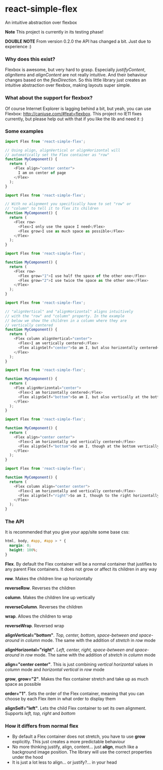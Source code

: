 # react-simple-flex
An intuitive abstraction over flexbox

**Note** This project is currently in its testing phase!

**DOUBLE NOTE** From version 0.2.0 the API has changed a bit. Just due to experience :)

### Why does this exist?
Flexbox is awesome, but very hard to grasp. Especially *justifyContent*, *alignItems* and *alignContent* are not really intuitive. And their behaviour changes based on the *flexDirection*. So this little library just creates an intuitive abstraction over flexbox, making layouts super simple.

### What about the support for flexbox?
Of course Internet Explorer is lagging behind a bit, but yeah, you can use Flexbox: http://caniuse.com/#feat=flexbox. This project no IE11 fixes currently, but please help out with that if you like the lib and need it :)

### Some examples
```js
import Flex from 'react-simple-flex';

// Using align, alignVertical or alignHorizontal will
// automatically set the Flex container as "row"
function MyComponent() {
  return (
    <Flex align="center center">
      I am on center of page
    </Flex>
  );
}
```

```js
import Flex from 'react-simple-flex';

// With no alignment you specifically have to set "row" or
// "column" to tell it to flex its children
function MyComponent() {
  return (
    <Flex row>
      <Flex>I only use the space I need</Flex>
      <Flex grow>I use as much space as possible</Flex>
    </Flex>
  );
}
```

```js
import Flex from 'react-simple-flex';

function MyComponent() {
  return (
    <Flex row>
      <Flex grow="1">I use half the space of the other one</Flex>
      <Flex grow="2">I use twice the space as the other one</Flex>
    </Flex>
  );
}
```

```js
import Flex from 'react-simple-flex';

// "alignVertical" and "alignHorizontal" aligns intuitively
// with the "row" and "column" property. In the example
// below we show the children in a column where they are
// vertically centered
function MyComponent() {
  return (
    <Flex column alignVertical="center">
      <Flex>I am vertically centered</Flex>
      <Flex alignSelf="center">So am I, but also horizontally centered</Flex>
    </Flex>
  );
}
```

```js
import Flex from 'react-simple-flex';

function MyComponent() {
  return (
    <Flex alignHorizontal="center">
      <Flex>I am horizontally centered</Flex>
      <Flex alignSelf="bottom">So am I, but also vertically at the bottom</Flex>
    </Flex>
  );
}
```

```js
import Flex from 'react-simple-flex';

function MyComponent() {
  return (
    <Flex align="center center">
      <Flex>I am horizontally and vertically centered</Flex>
      <Flex alignSelf="bottom">So am I, though at the bottom vertically</Flex>
    </Flex>
  );
}
```

```js
import Flex from 'react-simple-flex';

function MyComponent() {
  return (
    <Flex column align="center center">
      <Flex>I am horizontally and vertically centered</Flex>
      <Flex alignSelf="right">So am I, though to the right horizontally</Flex>
    </Flex>
  );
}
```

### The API

It is recommended that you give your app/site some base css:

```css
html, body, #app, #app > * {
  margin: 0;
  height: 100%;
}
```

**Flex**. By default the Flex container will be a normal container that justifies to any parent Flex containers. It does not grow or affect its children in any way

**row**. Makes the children line up horizontally

**reverseRow**. Reverses the children

**column**. Makes the children line up vertically

**reverseColumn**. Reverses the children

**wrap**. Allows the children to wrap

**reverseWrap**. Reversed wrap

**alignVertical="bottom"**. *Top, center, bottom, space-between and space-around* in *column* mode. The same with the addition of *stretch* in *row* mode

**alignHorizontal="right"**. *Left, center, right, space-between and space-around* in *row* mode. The same with the addition of *stretch* in *column* mode

**align="center center"**. This is just combining *vertical horizontal* values in *column* mode and *horizontal vertical* in *row* mode

**grow**, **grow="2"**. Makes the flex container stretch and take up as much space as possible

**order="1"**. Sets the order of the Flex container, meaning that you can choose by each Flex item in what order to display them

**alignSelf="left"**. Lets the child Flex container to set its own alignment. Supports *left, top, right* and *bottom*

### How it differs from normal flex
- By default a Flex container does not stretch, you have to use **grow** explicitly. This just creates a more predictable behaviour
- No more thinking justify, align, content... just **align**, much like a background image position. The library will use the correct properties under the hood
- It is just a lot less to align... or justify?... in your head
